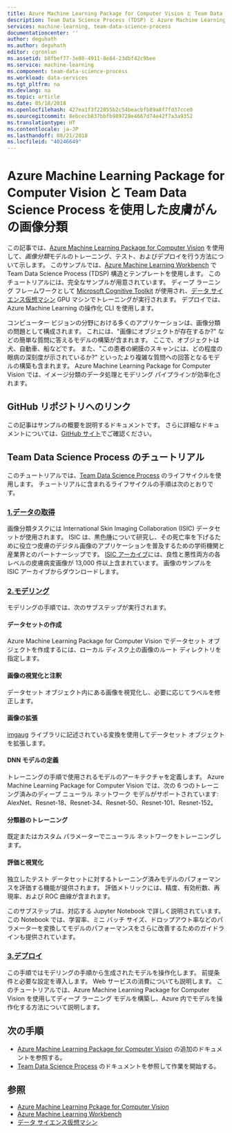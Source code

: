 ```yaml
---
title: Azure Machine Learning Package for Computer Vision と Team Data Science Process (TDSP) を使用した画像分類 | Microsoft Docs
description: Team Data Science Process (TDSP) と Azure Machine Learning Package for Computer Vision を使用した画像分類について説明します。
services: machine-learning, team-data-science-process
documentationcenter: ''
author: deguhath
ms.author: deguhath
editor: cgronlun
ms.assetid: b8fbef77-3e80-4911-8e84-23dbf42c9bee
ms.service: machine-learning
ms.component: team-data-science-process
ms.workload: data-services
ms.tgt_pltfrm: na
ms.devlang: na
ms.topic: article
ms.date: 05/18/2018
ms.openlocfilehash: 427ea1f3f22855b2c54beacbfb89a8f7fd37cce0
ms.sourcegitcommit: 8ebcecb837bbfb989728e4667d74e42f7a3a9352
ms.translationtype: HT
ms.contentlocale: ja-JP
ms.lasthandoff: 08/21/2018
ms.locfileid: "40246649"
---
```

# <a name="skin-cancer-image-classification-with-the-azure-machine-learning-package-for-computer-vision-and-team-data-science-process"></a>Azure Machine Learning Package for Computer Vision と Team Data Science Process を使用した皮膚がんの画像分類

この記事では、[Azure Machine Learning Package for Computer Vision](https://docs.microsoft.com/en-us/python/api/overview/azure-machine-learning/computer-vision?view=azure-ml-py-latest) を使用して、*画像分類*モデルのトレーニング、テスト、およびデプロイを行う方法について示します。 このサンプルでは、[Azure Machine Learning Workbench](https://docs.microsoft.com/en-us/azure/machine-learning/service/quickstart-installation) で Team Data Science Process (TDSP) 構造とテンプレートを使用します。 このチュートリアルには、完全なサンプルが用意されています。 ディープ ラーニング フレームワークとして [Microsoft Cognitive Toolkit](https://www.microsoft.com/en-us/cognitive-toolkit/) が使用され、[データ サイエンス仮想マシン](https://azuremarketplace.microsoft.com/en-us/marketplace/apps/microsoft-ads.dsvm-deep-learning?tab=Overview) GPU マシンでトレーニングが実行されます。 デプロイでは、Azure Machine Learning の操作化 CLI を使用します。

コンピューター ビジョンの分野における多くのアプリケーションは、画像分類の問題として構成されます。 これには、"画像にオブジェクトが存在するか?" などの簡単な質問に答えるモデルの構築が含まれます。 ここで、オブジェクトは犬、自動車、船などです。 また、"この患者の網膜のスキャンには、どの程度の眼病の深刻度が示されているか?" といったより複雑な質問への回答となるモデルの構築も含まれます。 Azure Machine Learning Package for Computer Vision では、イメージ分類のデータ処理とモデリング パイプラインが効率化されます。 

## <a name="link-to-the-github-repository"></a>GitHub リポジトリへのリンク
この記事はサンプルの概要を説明するドキュメントです。 さらに詳細なドキュメントについては、[GitHub サイト](https://github.com/Azure/MachineLearningSamples-AMLVisionPackage-ISICImageClassification)でご確認ください。

## <a name="team-data-science-process-walkthrough"></a>Team Data Science Process のチュートリアル

このチュートリアルでは、[Team Data Science Process](https://docs.microsoft.com/en-us/azure/machine-learning/team-data-science-process/overview) のライフサイクルを使用します。 チュートリアルに含まれるライフサイクルの手順は次のとおりです。

### <a name="1-data-acquisitionhttpsgithubcomazuremachinelearningsamples-amlvisionpackage-isicimageclassificationblobmastercode01dataacquisitionandunderstanding"></a>[1.データの取得](https://github.com/Azure/MachineLearningSamples-AMLVisionPackage-ISICImageClassification/blob/master/code/01_data_acquisition_and_understanding)
画像分類タスクには International Skin Imaging Collaboration (ISIC) データセットが使用されます。 ISIC は、黒色腫について研究し、その死亡率を下げるために役立つ皮膚のデジタル画像のアプリケーションを普及するための学術機関と産業界とのパートナーシップです。 [ISIC アーカイブ](https://isic-archive.com/#images)には、良性と悪性両方の各レベルの皮膚病変画像が 13,000 件以上含まれています。 画像のサンプルを ISIC アーカイブからダウンロードします。

### <a name="2-modelinghttpsgithubcomazuremachinelearningsamples-amlvisionpackage-isicimageclassificationblobmastercode02modeling"></a>[2.モデリング](https://github.com/Azure/MachineLearningSamples-AMLVisionPackage-ISICImageClassification/blob/master/code/02_modeling)
モデリングの手順では、次のサブステップが実行されます。

#### <a name="dataset-creation"></a>データセットの作成

Azure Machine Learning Package for Computer Vision でデータセット オブジェクトを作成するには、ローカル ディスク上の画像のルート ディレクトリを指定します。 

#### <a name="image-visualization-and-annotation"></a>画像の視覚化と注釈

データセット オブジェクト内にある画像を視覚化し、必要に応じてラベルを修正します。

#### <a name="image-augmentation"></a>画像の拡張

[imgaug](https://github.com/aleju/imgaug) ライブラリに記述されている変換を使用してデータセット オブジェクトを拡張します。

#### <a name="dnn-model-definition"></a>DNN モデルの定義

トレーニングの手順で使用されるモデルのアーキテクチャを定義します。 Azure Machine Learning Package for Computer Vision では、次の 6 つのトレーニング済みのディープ ニューラル ネットワーク モデルがサポートされています: AlexNet、Resnet-18、Resnet-34、Resnet-50、Resnet-101、Resnet-152。

#### <a name="classifier-training"></a>分類器のトレーニング

既定またはカスタム パラメーターでニューラル ネットワークをトレーニングします。

#### <a name="evaluation-and-visualization"></a>評価と視覚化

独立したテスト データセットに対するトレーニング済みモデルのパフォーマンスを評価する機能が提供されます。 評価メトリックには、精度、有効桁数、再現率、および ROC 曲線が含まれます。

このサブステップは、対応する Jupyter Notebook で詳しく説明されています。 この Notebook では、学習率、ミニ バッチ サイズ、ドロップアウト率などのパラメーターを変換してモデルのパフォーマンスをさらに改善するためのガイドラインも提供されています。

### <a name="3-deploymenthttpsgithubcomazuremachinelearningsamples-amlvisionpackage-isicimageclassificationblobmastercode03deployment"></a>[3.デプロイ](https://github.com/Azure/MachineLearningSamples-AMLVisionPackage-ISICImageClassification/blob/master/code/03_deployment)

この手順ではモデリングの手順から生成されたモデルを操作化します。 前提条件と必要な設定を導入します。 Web サービスの消費についても説明します。 このチュートリアルでは、Azure Machine Learning Package for Computer Vision を使用してディープ ラーニング モデルを構築し、Azure 内でモデルを操作化する方法について説明します。

## <a name="next-steps"></a>次の手順
- [Azure Machine Learning Package for Computer Vision](https://docs.microsoft.com/en-us/python/api/overview/azure-machine-learning/computer-vision?view=azure-ml-py-latest) の追加のドキュメントを参照する。
- [Team Data Science Process](https://aka.ms/tdsp) のドキュメントを参照して作業を開始する。


## <a name="references"></a>参照

* [Azure Machine Learning Pckage for Computer Vision](https://docs.microsoft.com/en-us/python/api/overview/azure-machine-learning/computer-vision?view=azure-ml-py-latest)
* [Azure Machine Learning Workbench](https://docs.microsoft.com/en-us/azure/machine-learning/service/quickstart-installation)
* [データ サイエンス仮想マシン](https://azuremarketplace.microsoft.com/en-us/marketplace/apps/microsoft-ads.dsvm-deep-learning?tab=Overview)

